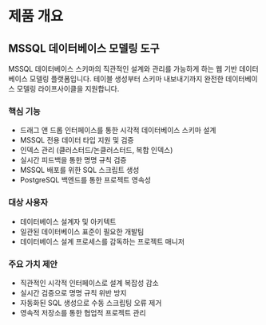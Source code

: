 # 제품 개요

## MSSQL 데이터베이스 모델링 도구

MSSQL 데이터베이스 스키마의 직관적인 설계와 관리를 가능하게 하는 웹 기반 데이터베이스 모델링 플랫폼입니다. 테이블 생성부터 스키마 내보내기까지 완전한 데이터베이스 모델링 라이프사이클을 지원합니다.

### 핵심 기능
- 드래그 앤 드롭 인터페이스를 통한 시각적 데이터베이스 스키마 설계
- MSSQL 전용 데이터 타입 지원 및 검증
- 인덱스 관리 (클러스터드/논클러스터드, 복합 인덱스)
- 실시간 피드백을 통한 명명 규칙 검증
- MSSQL 배포를 위한 SQL 스크립트 생성
- PostgreSQL 백엔드를 통한 프로젝트 영속성

### 대상 사용자
- 데이터베이스 설계자 및 아키텍트
- 일관된 데이터베이스 표준이 필요한 개발팀
- 데이터베이스 설계 프로세스를 감독하는 프로젝트 매니저

### 주요 가치 제안
- 직관적인 시각적 인터페이스로 설계 복잡성 감소
- 실시간 검증으로 명명 규칙 위반 방지
- 자동화된 SQL 생성으로 수동 스크립팅 오류 제거
- 영속적 저장소를 통한 협업적 프로젝트 관리